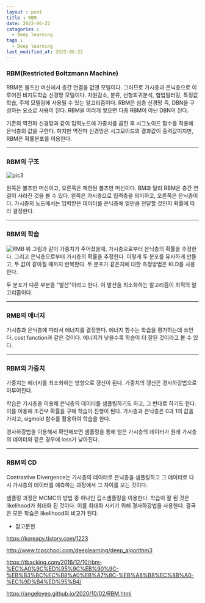 ```yaml
---
layout : post
title : RBM
date: 2022-06-22
catagories : 
  - Deep learning
tags : 
  - Deep learning
last_modified_at: 2022-06-22
---
```


### RBM(Restricted Boltzmann Machine)
RBM은 볼츠만 머신에서 층간 연결을 없앤 모델이다.
그러므로 가시층과 은닉층으로 이루어진 비지도학습 신경망 모델이다.
차원감소, 분류, 선형회귀분석, 협업필터링, 특징값 학습, 주제 모델링에 사용될 수 있는 알고리즘이다.
RBM은 심층 신경망 즉, DBN을 구성하는 요소로 사용이 된다. RBM을 여러개 쌓으면 다층 RBM이 아닌 DBN이 된다.

기존의 역전파 신경망과 같이 입력노드에 가중치를 곱한 후 시그노이드 함수를 적용해 은닉층의 값을 구한다.
하지만 역전파 신경망은 시그모이드의 결과값이 출력값이지만, RBM은 확률분포를 이용한다.


----

### RBM의 구조
![pic3](https://user-images.githubusercontent.com/76985302/175039703-c5ba6c84-e31d-43ff-8d9f-27ce75981f56.png)

왼쪽은 볼츠만 머신이고, 오른쪽은 제한된 볼츠만 머신이다.
BM과 달리 RBM은 층간 연결이 사라진 것을 볼 수 있다.
왼쪽은 가시층으로 입력층을 의미하고, 오른쪽은 은닉층이다.
가시층의 노드에서는 입력받은 데이터를 은닉층에 얼만큼 전달할 것인지 확률에 따라 결정한다.


----

### RBM의 학습

![RMB](https://user-images.githubusercontent.com/76985302/175485125-d945912a-744f-4fc8-9838-ffec1e36d76b.PNG)
위 그림과 같이 가중치가 주어졌을때, 가시층으로부터 은닉층의 확률을 추정한다.
그리고 은닉층으로부터 가시층의 확률을 추정한다. 이렇게 두 분포를 유사하게 만들고, 두 값이 같아질 때까지 반복한다.
두 분포가 같은지에 대한 측정방법은 KLD를 사용한다.

두 분포가 다른 부분을 "발산"이라고 한다.
이 발산을 최소화하는 알고리즘이 최적의 알고리즘이다.

----

### RMB의 에너지

가시층과 은닉층에 따라서 에너지를 결정한다.
에너지 함수는 학습을 평가하는데 쓰인다. cost function과 같은 것이다.
에너지가 낮을수록 학습이 더 잘된 것이라고 볼 수 있다.


----

### RBM의 가중치

가중치는 에너지를 최소화하는 방향으로 갱신이 된다.
가중치의 갱신은 경사하강법으로 이루어진다.

학습은 가시층을 이용해 은닉층의 데이터를 샘플링하기도 하고, 그 반대로 하기도 한다.
이를 이용해 조건부 확률을 구해 학습이 진행이 된다.
가시층과 은닉층은 0과 1의 값을 가지고, sigmoid 함수를 활용하여 학습을 한다.

경사하강법을 이용해서 확인해보면 샘플링을 통해 얻은 가시층의 데이터가 원래 가시층의 데이터와 같은 경우에 loss가 낮아진다.


----

### RBM의 CD

Contrastive Divergence는 가시층의 데이터로 은닉층을 샘플링하고 그 데이터로 다시 가시층의 데이터를 예측하는 과정에서 그 차이를 보는 것이다.

샘플링 과정은 MCMC의 방법 중 하나인 깁스샘플링을 이용한다.
학습이 잘 된 것은 likelihood가 최대화 된 것이다. 이를 최대화 시키기 위해 경사하강법을 사용한다.
결국은 모든 학습은 likelihood의 비교가 된다.




- 참고문헌

<https://koreapy.tistory.com/1223>

<http://www.tcpschool.com/deeplearning/deep_algorithm3>

<https://tbacking.com/2016/12/10/rbm-%EC%A0%9C%ED%95%9C%EB%90%9C-%EB%B3%BC%EC%B8%A0%EB%A7%8C-%EB%A8%B8%EC%8B%A0-%EC%9D%B4%ED%95%B4/>

<https://angeloyeo.github.io/2020/10/02/RBM.html>
